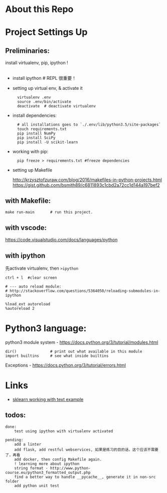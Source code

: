 # About this Repo


# Project Settings Up

## Preliminaries:
install virtualenv, pip, ipython !


## 
* install ipython # REPL 很重要！
* setting up virtual env, & activate it 

        virtualenv .env 
        source .env/bin/activate  
        deactivate  # deactivate virtualenv
    
* install dependencies:

        # all installations goes to `./.env/lib/python3.5/site-packages`
        touch requirements.txt
        pip install NumPy
        pip install SciPy
        pip install -U scikit-learn

* working with pip:

        pip freeze > requirements.txt #freeze dependencies



* setting up Makefile
    
    http://krzysztofzuraw.com/blog/2016/makefiles-in-python-projects.html
    https://gist.github.com/bsmith89/c6811893c1cbd2a72cc1d144a197bef2


## with Makefile:

    make run-main       # run this project.


## with vscode:
https://code.visualstudio.com/docs/languages/python

## with ipython
先activate virtualenv, then `>ipython`

    ctrl + l  #clear screen
    
    # --- auto reload module:
    # http://stackoverflow.com/questions/5364050/reloading-submodules-in-ipython

    %load_ext autoreload
    %autoreload 2

    


# Python3 language:
python3 module system - https://docs.python.org/3/tutorial/modules.html

    dir()               # print out what available in this module
    import builtins     # see what inside builtins
    

Exceptions - https://docs.python.org/3/tutorial/errors.html




# Links

* [sklearn working with text example](http://scikit-learn.sourceforge.net/stable/auto_examples/index.html#working-with-text-documents)




## todos:

    done: 
        test using ipython with virtualenv activated

    pending:
        add a linter
        add flask, add restful webservices, 如果是练习的目的话，这个应该不需要了，再看
        add docker, then config Makefile again.
        ! learning more about ipython
        string format - http://www.python-course.eu/python3_formatted_output.php
        find a better way to handle __pycache__, generate it in non-src folder
        add python unit test

        





























